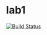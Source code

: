 # lab1

[![Build Status](https://travis-ci.com/itmo-java-basics-2020/task-1-test-user-itmo-java-2020.svg?branch=master)](https://travis-ci.com/itmo-java-basics-2020/task-1-test-user-itmo-java-2020)